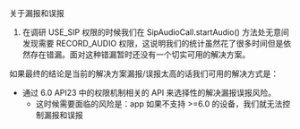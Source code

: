 关于漏报和误报
1. 在调研 USE_SIP 权限的时候我们在 SipAudioCall.startAudio() 方法处无意间发现需要 RECORD_AUDIO 权限，这说明我们的统计虽然花了很多时间但是依然存在错漏。面对这种错漏暂时还没有一个切实可用的解决方案。

如果最终的结论是当前的解决方案漏报/误报太高的话我们可用的解决方式是：
- 通过 6.0 API23 中的权限机制相关的 API 来选择性的解决漏报误报风险。
    - 这时候需要面临的风险是：app 如果不支持 >=6.0 的设备，我们就无法控制漏报和误报

